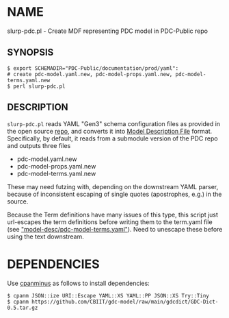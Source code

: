 # NAME

slurp-pdc.pl - Create MDF representing PDC model in PDC-Public repo

## SYNOPSIS

    $ export SCHEMADIR="PDC-Public/documentation/prod/yaml":
    # create pdc-model.yaml.new, pdc-model-props.yaml.new, pdc-model-terms.yaml.new
    $ perl slurp-pdc.pl

## DESCRIPTION

`slurp-pdc.pl` reads YAML "Gen3" schema configuration files as provided in
the open source [repo](https://github.com/esacinc/PDC-Public.git), and 
converts it into [Model Description File](https://github.com/CBIIT/bento-mdf)
format. Specifically, by default, it reads from a submodule version of the
PDC repo and outputs three files

- pdc-model.yaml.new
- pdc-model-props.yaml.new
- pdc-model-terms.yaml.new

These may need futzing with, depending on the downstream YAML parser, because
of inconsistent escaping of single quotes (apostrophes, e.g.) in the source.

Because the Term definitions have many issues of this type, this
script just url-escapes the term definitions before writing them to
the term.yaml file (see ["model-desc/pdc-model-terms.yaml"](./model-desc/pdc-model-terms.yaml)). Need to unescape these before using the text downstream.

# DEPENDENCIES

Use [cpanminus](https://cpanmin.us) as follows to install dependencies:

    $ cpanm JSON::ize URI::Escape YAML::XS YAML::PP JSON::XS Try::Tiny
    $ cpanm https://github.com/CBIIT/gdc-model/raw/main/gdcdict/GDC-Dict-0.5.tar.gz
